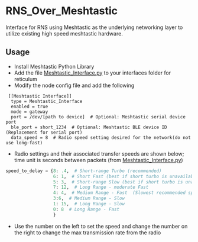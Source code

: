 # RNS_Over_Meshtastic
Interface for RNS using Meshtastic as the underlying networking layer to utilize existing high speed meshtastic hardware.

## Usage
- Install Meshtastic Python Library
- Add the file [Meshtastic_Interface.py](Interface%2FMeshtastic_Interface.py) to your interfaces folder for reticulum
- Modify the node config file and add the following
```
 [[Meshtastic Interface]]
  type = Meshtastic_Interface
  enabled = true
  mode = gateway
  port = /dev/[path to device]  # Optional: Meshtastic serial device port
  ble_port = short_1234  # Optional: Meshtastic BLE device ID (Replacement for serial port)
  data_speed = 8  # Radio speed setting desired for the network(do not use long-fast)
```

- Radio settings and their associated transfer speeds are shown below; time unit is seconds between packets (from [Meshtastic_Interface.py](Interface%2FMeshtastic_Interface.py))
```python
speed_to_delay = {8: .4,  # Short-range Turbo (recommended)
                  6: 1,  # Short Fast (best if short turbo is unavailable)
                  5: 3,  # Short-range Slow (best if short turbo is unavailable)
                  7: 12,  # Long Range - moderate Fast
                  4: 4,  # Medium Range - Fast  (Slowest recommended speed)
                  3:6,  # Medium Range - Slow
                  1: 15,  # Long Range - Slow
                  0: 8  # Long Range - Fast
                  }
```
- Use the number on the left to set the speed and change the number on the right to change the max transmission rate from the radio
